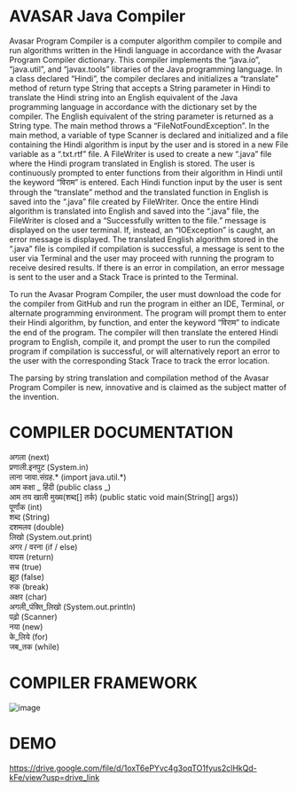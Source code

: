# AVASAR Java Compiler
Avasar Program Compiler is a computer algorithm compiler to compile and run algorithms written in the Hindi language in accordance with the Avasar Program Compiler dictionary. This compiler implements the “java.io”, “java.util”, and “javax.tools” libraries of the Java programming language. In a class declared “Hindi”, the compiler declares and initializes a “translate” method of return type String that accepts a String parameter in Hindi to translate the Hindi string into an English equivalent of the Java programming language in accordance with the dictionary set by the compiler. The English equivalent of the string parameter is returned as a String type. The main method throws a “FileNotFoundException”. In the main method, a variable of type Scanner is declared and initialized and a file containing the Hindi algorithm is input by the user and is stored in a new File variable as a “.txt.rtf” file. A FileWriter is used to create a new “.java” file where the Hindi program translated in English is stored. The user is continuously prompted to enter functions from their algorithm in Hindi until the keyword “विराम” is entered. Each Hindi function input by the user is sent through the “translate” method and the translated function in English is saved into the “.java” file created by FileWriter. Once the entire Hindi algorithm is translated into English and saved into the “.java” file, the FileWriter is closed and a “Successfully written to the file.” message is displayed on the user terminal. If, instead, an “IOException” is caught, an error message is displayed. The translated English algorithm stored in the “.java” file is compiled if compilation is successful, a message is sent to the user via Terminal and the user may proceed with running the program to receive desired results. If there is an error in compilation, an error message is sent to the user and a Stack Trace is printed to the Terminal. 

To run the Avasar Program Compiler, the user must download the code for the compiler from GitHub and run the program in either an IDE, Terminal, or alternate programming environment. The program will prompt them to enter their Hindi algorithm, by function, and enter the keyword “विराम” to indicate the end of the program. The compiler will then translate the entered Hindi program to English, compile it, and prompt the user to run the compiled program if compilation is successful, or will alternatively report an error to the user with the corresponding Stack Trace to track the error location.

The parsing by string translation and compilation method of the Avasar Program Compiler is new, innovative and is claimed as the subject matter of the invention.

# COMPILER DOCUMENTATION
अगला (next) <br />
प्रणाली.इनपुट (System.in) <br />
लाना जावा.संग्रह.* (import java.util.*) <br />
आम कक्षा _ हिंदी (public class _) <br />
आम तय खाली मुख्य(शब्द[] तर्क) (public static void main(String[] args)) <br />
पूर्णांक (int) <br />
शब्द (String) <br />
दशमलव (double) <br />
लिखो (System.out.print) <br />
अगर / वरना (if / else) <br />
वापस (return) <br />
सच (true) <br />
झूठ (false) <br />
रुक (break) <br />
अक्षर (char) <br />
अगली_पंक्ति_लिखो (System.out.println) <br />
पढ़ो (Scanner) <br />
नया (new) <br />
के_लिये (for) <br />
जब_तक (while) <br />

# COMPILER FRAMEWORK
![image](https://github.com/user-attachments/assets/e6223d6b-bde0-4f38-8307-1548ecebb21f)

# DEMO
https://drive.google.com/file/d/1oxT6ePYvc4g3oqTO1fyus2clHkQd-kFe/view?usp=drive_link
